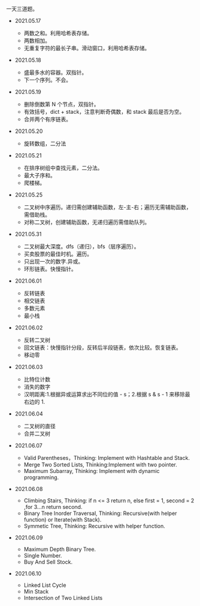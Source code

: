 一天三道题。

* 2021.05.17
  * 两数之和。利用哈希表存储。
  * 两数相加。
  * 无重复字符的最长子串。滑动窗口，利用哈希表存储。


* 2021.05.18
  * 盛最多水的容器。双指针。
  * 下一个序列。不会。

* 2021.05.19
  * 删除倒数第 N 个节点，双指针。
  * 有效括号，dict + stack，注意判断奇偶数，和 stack 最后是否为空。
  * 合并两个有序链表。


* 2021.05.20
  * 旋转数组，二分法

* 2021.05.21
  * 在排序树组中查找元素，二分法。
  * 最大子序和。
  * 爬楼梯。

* 2021.05.25
  * 二叉树中序遍历。递归需创建辅助函数，左-主-右；遍历无需辅助函数，需借助栈。
  * 对称二叉树，创建辅助函数，无递归遍历需借助队列。

* 2021.05.31
  * 二叉树最大深度。dfs（递归），bfs（层序遍历）。
  * 买卖股票的最佳时机。遍历。
  * 只出现一次的数字.异或。
  * 环形链表。快慢指针。

* 2021.06.01
  * 反转链表
  * 相交链表
  * 多数元素
  * 最小栈
* 2021.06.02
  * 反转二叉树
  * 回文链表：快慢指针分段，反转后半段链表，依次比较。恢复链表。
  * 移动零
* 2021.06.03
  * 比特位计数
  * 消失的数字
  * 汉明距离:1.根据异或运算求出不同位的值 - s；2.根据 s & s - 1 来移除最右边的 1.
* 2021.06.04
  * 二叉树的直径
  * 合并二叉树
* 2021.06.07
  * Valid Parentheses，Thinking: Implement with Hashtable and Stack.
  * Merge Two Sorted Lists, Thinking:Implement with two pointer.
  * Maximum Subarray, Thinking: Implement with dynamic programming.
* 2021.06.08
  * Climbing Stairs, Thinking: if n <= 3 return n, else first = 1, second = 2 ,for 3...n return second.
  * Binary Tree Inorder Traversal, Thinking: Recursive(with helper function) or Iterate(with Stack).
  * Symmetic Tree, Thinking: Recursive with helper function.
* 2021.06.09
  * Maximum Depth Binary Tree.
  * Single Number.
  * Buy And Sell Stock.
* 2021.06.10
  * Linked List Cycle
  * Min Stack
  * Intersection of Two Linked Lists
